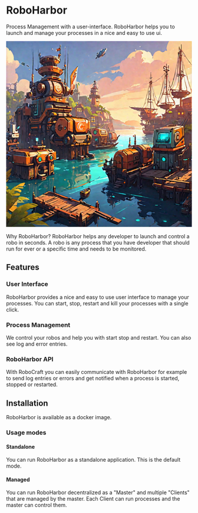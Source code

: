 # RoboHarbor
Process Management with a user-interface. RoboHarbor helps you to launch and manage your processes in a nice and easy to use ui.

![img.png](img.png)

Why RoboHarbor?
RoboHarbor helps any developer to launch and control a robo in seconds. A robo is any process that you have developer that should run for ever or a specific time and needs to be monitored.

## Features

### User Interface
RoboHarbor provides a nice and easy to use user interface to manage your processes. You can start, stop, restart and kill your processes with a single click.

### Process Management
We control your robos and help you with start stop and restart. You can also see log and error entries.

### RoboHarbor API
With RoboCraft you can easily communicate with RoboHarbor
for example to send log entries or errors and get notified 
when a process is started, stopped or restarted.

## Installation
RoboHarbor is available as a docker image. 

### Usage modes

#### Standalone
You can run RoboHarbor as a standalone application. This is the default mode.

#### Managed
You can run RoboHarbor decentralized as a "Master" and 
multiple "Clients" that are managed by the master. Each 
Client can run processes and the master can control them.

